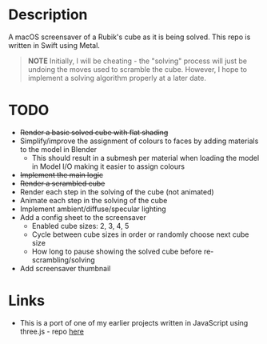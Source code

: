 #  Description

A macOS screensaver of a Rubik's cube as it is being solved. This repo is written in Swift using Metal.

> **NOTE** Initially, I will be cheating - the "solving" process will just be undoing the moves used to scramble the cube.
However, I hope to implement a solving algorithm properly at a later date.

# TODO

* ~~Render a basic solved cube with flat shading~~
* Simplify/improve the assignment of colours to faces by adding materials to the model in Blender
  * This should result in a submesh per material when loading the model in Model I/O making it easier to assign colours
* ~~Implement the main logic~~
* ~~Render a scrambled cube~~
* Render each step in the solving of the cube (not animated)
* Animate each step in the solving of the cube
* Implement ambient/diffuse/specular lighting
* Add a config sheet to the screensaver
  * Enabled cube sizes: 2, 3, 4, 5
  * Cycle between cube sizes in order or randomly choose next cube size
  * How long to pause showing the solved cube before re-scrambling/solving
* Add screensaver thumbnail  

# Links

* This is a port of one of my earlier projects written in JavaScript using three.js - repo [here](https://github.com/taylorjg/rubiks-cube)
